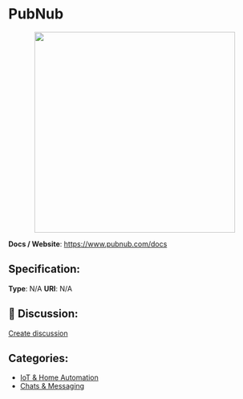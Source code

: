 # PubNub
<p align="center">
    <img width="400" src="https://raw.githubusercontent.com/apis-list/apis-list/apis/pubnub/logo_256x256.png" />
</p>

<div class="homepage-wrap">

**Docs / Website**: https://www.pubnub.com/docs

## Specification:
**Type**:  N/A 
**URI**:  N/A 

## 💬 Discussion:
[Create discussion](link)

## Categories:
- [IoT & Home Automation](https://github.com/apis-list/apis-list#iot-and-home-automation)
- [Chats & Messaging](https://github.com/apis-list/apis-list#chats-and-messaging)





